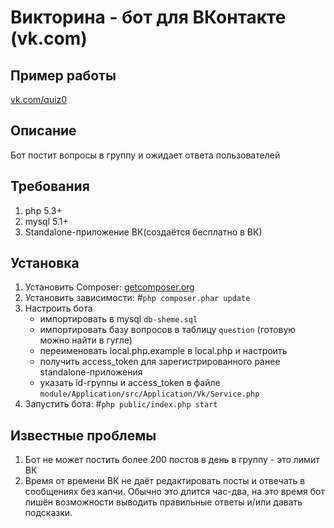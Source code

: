Викторина - бот для ВКонтакте (vk.com)
=======================

Пример работы
------------
[vk.com/quiz0](http://vk.com/quiz0)

Описание
------------
Бот постит вопросы в группу и ожидает ответа пользователей

Требования
------------

1. php 5.3+
2. mysql 5.1+
3. Standalone-приложение ВК(создаётся бесплатно в ВК)

Установка
------------

1. Установить Composer: [getcomposer.org](https://getcomposer.org/)
2. Установить зависимости: #`php composer.phar update`
3. Настроить бота
    * импортировать в mysql `db-sheme.sql`
    * импортировать базу вопросов в таблицу `question` (готовую можно найти в гугле)
    * переименовать local.php.example в local.php и настроить
    * получить access_token для зарегистрированного ранее standalone-приложения
    * указать id-группы и access_token в файле `module/Application/src/Application/Vk/Service.php`
4. Запустить бота: #`php public/index.php start`

Известные проблемы
----------

1. Бот не может постить более 200 постов в день в группу - это лимит ВК
2. Время от времени ВК не даёт редактировать посты и отвечать в сообщениях без капчи. 
Обычно это длится час-два, на это время бот лишён возможности выводить правильные ответы и/или давать подсказки.
